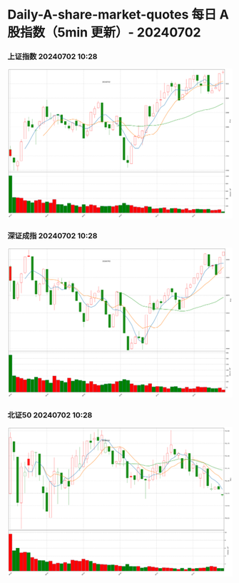 
# Daily-A-share-market-quotes 每日 A 股指数（5min 更新）- 20240702

### 上证指数 20240702 10:28
![](./fig/2024/7/20240702-sh000001.png)

### 深证成指 20240702 10:28
![](./fig/2024/7/20240702-sz399001.png)

### 北证50 20240702 10:28
![](./fig/2024/7/20240702-bj899050.png)
